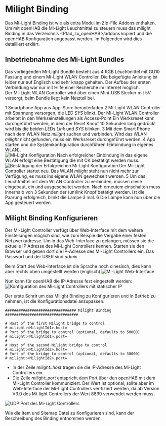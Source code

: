 Milight Binding
===============

Das Mi-Light Binding ist wie als extra Modul im Zip-File Addons enthalten.
Um mit openHAB die Mi-Light Leuchtmittel zu steuern muss das milight Binding in das Verzeichnis
<Pfad_zu_openHAB>/addons kopiert und die openHAB Konfiguration angepasst werden. Im Folgenden wird dies detailliert erklärt.

Inbetriebnahme des Mi-Light Bundles
----------------------------------

Das vorliegenden Mi-Light Bundle besteht aus 4 RGB Leuchtmittel mit GU10 Fassung und einem Mi-Light WLAN Controller.
Die beigefügte Anleitung ist leider nur auf Englisch und sehr knapp gehalten. Der Aufbau der ersten Verbindung war nur mit Hilfe einer Recherche im Internet möglich.  
Der Mi-Light WLAN Controller wird über einen Mini-USB Stecker mit 5V versorgt, beim Bundle liegt kein Netzteil bei.

1  Smartphone App aus App-Store herunterladen
2  Mi-Light WLAN Controller mit Spannung versorgen, die LED *SYS* blinkt. Der Mi-Light WLAN Controller arbeitet in den Werkseinstellungen als Access-Point
   Ein Werksreset kann durchgeführt werden, in dem der Reset Knopf 10 Sekunden lang gedrückt wird bis die beiden LEDs *Link* und *SYS* blinken.
3  Mit dem Smart Phone nach dem WLAN Netz *milight* suchen und verbinden. Wird das WLAN *milight* nicht gefunden, muss ein Werksreset durchgeführt werden.
4  App starten und die Systemkonfiguration durchführen (Einbindung in eigenes WLAN).  
   ![Mi-Light Konfiguration](images/MiLight_App03.png "Mi-Light Konfiguration")
   Nach erfolgreicher Einbindung in das eigene WLAN erfolgt eine Bestätigung die mit OK bestätigt werden muss.
   ![Bestätigung der Erfolgreichen Mi-Light Konfiguration](images/MiLight_App04.png "Bestätigung der Erfolgreichen Mi-Light Konfiguration")
   Der Mi-Light Controller startet neu. Das WLAN *milight* steht nun nicht mehr zur Verfügung, es muss ins eigene WLAN gewechselt werden.
5  Um das Leuchtmittel mit dem WLAN Controller zu verbinden, müssen diese eingebaut, ein und ausgeschaltet werden. Nach erneutem einschalten muss innerhalb von 3 Sekunden der (un)link Knopf betätigt werden. ist die Paarung erfolgreich, blinkt die Lampe 3 mal.
6  Die Lampe kann nun über die App gesteuert werden. 


Milight Binding Konfigurieren
-----------------------------

Der Mi-Light Controller verfügt über Web-Interface mit dem weitere Einstellungen möglich sind, wie zum Beispie die Vergabe einer festen Netzwerkadresse.
Um in das Web-Interface zu gelangen, müssen sie die aktuelle IP Adresse des Mi-Light Controllers kennen. Starten sie den Browser und geben dort die IP-Adresse des Mi-Light Controllers ein. Das Passwort und der USER sind *admin*.  

Beim Start des Web-Interface ist die Sprache noch cinesisch, dies kann aber rechts oben umgestellt werden (englisch)
![Mi-Light Web-Interface](images/MiLight_WebInterface01.png "Mi-Light Web-Interface")

Nun kann für openHAB die IP-Adresse fest eingestellt werden:  
![Konfiguration des Mi-Light Controllers mit statischer IP](images/MiLight_WebInterface_IP-Setting.png "Konfiguration des Mi-Light Controllers mit statischer IP")


Der erste Schrit um das Milight Binding zu Konfigurieren und in Betrieb zu nehmen, ist die Konfigurationsdatei anzupassen.  


    ################################ Milight Binding #################################
    
    # Host of the first Milight bridge to control 
    # milight:<MilightId1>.host=
    # Port of the bridge to control (optional, defaults to 50000)
    # milight:<MilightId1>.port=
    #
    # Host of the second Milight bridge to control 
    # milight:<MilightId2>.host=
    # Port of the bridge to control (optional, defaults to 50000)
    # milight:<MilightId2>.port=
    

* In der Zeile *milight:<MilightId1>.host* tragen sie die IP-Adresse des Mi-Light Controllers ein.  
* Die Zeile *milight:<MilightId1>.port* entspricht dem Port über den openHAB mit dem Mi-Light Controller kommuniziert. Der Wert ist optional, sollte aber im Web-Interface der Mi-Light Controllers verifiziert werden, da ab Version V3.0 des Mi-light Controllers der Wert 8899 verwendet werden muss.

![UDP Port des Mi-Light Controllers](images/MiLight_WebInterface_Network.png "UDP Port des Mi-Light Controllers")

Wie die Item und Sitemap Datei zu Konfigurieren sind, kann der Beschreibung des Binding entnommen werden.